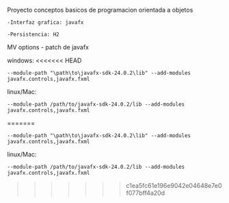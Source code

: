 Proyecto conceptos basicos de programacion orientada a objetos

    -Interfaz grafica: javafx
    
    -Persistencia: H2

MV options - patch de javafx 

windows:
<<<<<<< HEAD

    --module-path "\path\to\javafx-sdk-24.0.2\lib" --add-modules javafx.controls,javafx.fxml

linux/Mac:

    --module-path /path/to/javafx-sdk-24.0.2/lib --add-modules javafx.controls,javafx.fxml
=======
    
    --module-path "\path\to\javafx-sdk-24.0.2\lib" --add-modules javafx.controls,javafx.fxml
    
linux/Mac: 
    
    --module-path /path/to/javafx-sdk-24.0.2/lib --add-modules javafx.controls,javafx.fxml

>>>>>>> c1ea5fc61e196e9042e04648e7e0f077bff4a20d

